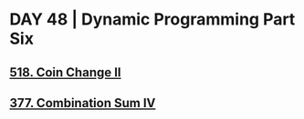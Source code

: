# DAY 48 | Dynamic Programming Part Six
## [518. Coin Change II](https://leetcode.com/problems/coin-change-ii/)
## [377. Combination Sum IV](https://leetcode.com/problems/combination-sum-iv/)
